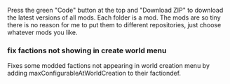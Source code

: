 Press the green "Code" button at the top and "Download ZIP" to download the latest versions of all mods. Each folder is a mod. The mods are so tiny there is no reason for me to put them to different repositories, just choose whatever mods you like.

### fix factions not showing in create world menu 
Fixes some modded factions not appearing in world creation menu by adding maxConfigurableAtWorldCreation to their factiondef. 
